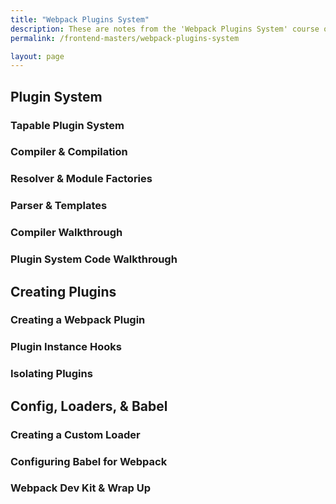 ```yaml
---
title: "Webpack Plugins System"
description: These are notes from the 'Webpack Plugins System' course on Frontend Masters.
permalink: /frontend-masters/webpack-plugins-system

layout: page
---
```


## Plugin System

### Tapable Plugin System

### Compiler & Compilation

### Resolver & Module Factories

### Parser & Templates

### Compiler Walkthrough

### Plugin System Code Walkthrough

## Creating Plugins

### Creating a Webpack Plugin

### Plugin Instance Hooks

### Isolating Plugins

## Config, Loaders, & Babel

### Creating a Custom Loader

### Configuring Babel for Webpack

### Webpack Dev Kit & Wrap Up